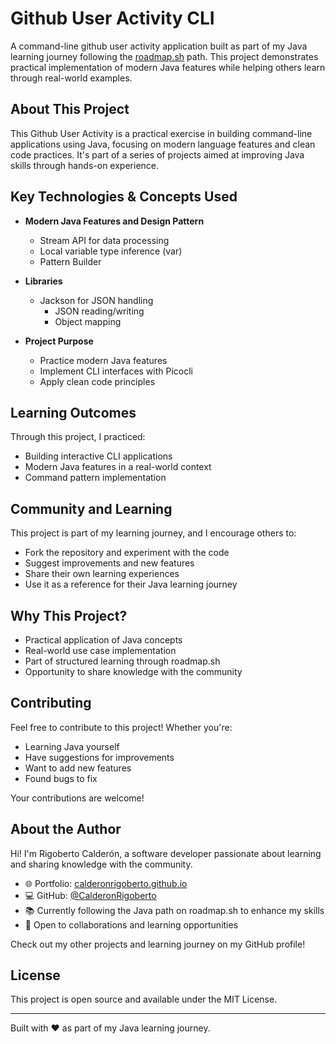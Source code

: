 # Github User Activity CLI

A command-line github user activity application built as part of my Java learning journey following the [roadmap.sh]([https://roadmap.sh](https://roadmap.sh/projects/task-tracker)) path. This project demonstrates practical implementation of modern Java features while helping others learn through real-world examples.

## About This Project

This Github User Activity is a practical exercise in building command-line applications using Java, focusing on modern language features and clean code practices. It's part of a series of projects aimed at improving Java skills through hands-on experience.

## Key Technologies & Concepts Used

- **Modern Java Features and Design Pattern**
    - Stream API for data processing
    - Local variable type inference (var)
    - Pattern Builder

- **Libraries**
    - Jackson for JSON handling
        - JSON reading/writing
        - Object mapping

- **Project Purpose**
    - Practice modern Java features
    - Implement CLI interfaces with Picocli
    - Apply clean code principles

## Learning Outcomes

Through this project, I practiced:
- Building interactive CLI applications
- Modern Java features in a real-world context
- Command pattern implementation


## Community and Learning

This project is part of my learning journey, and I encourage others to:
- Fork the repository and experiment with the code
- Suggest improvements and new features
- Share their own learning experiences
- Use it as a reference for their Java learning journey

## Why This Project?

- Practical application of Java concepts
- Real-world use case implementation
- Part of structured learning through roadmap.sh
- Opportunity to share knowledge with the community

## Contributing

Feel free to contribute to this project! Whether you're:
- Learning Java yourself
- Have suggestions for improvements
- Want to add new features
- Found bugs to fix

Your contributions are welcome!

## About the Author

Hi! I'm Rigoberto Calderón, a software developer passionate about learning and sharing knowledge with the community.

- 🌐 Portfolio: [calderonrigoberto.github.io](https://calderonrigoberto.github.io/)
- 💻 GitHub: [@CalderonRigoberto](https://github.com/CalderonRigoberto)
- 📚 Currently following the Java path on roadmap.sh to enhance my skills
- 🤝 Open to collaborations and learning opportunities

Check out my other projects and learning journey on my GitHub profile!

## License

This project is open source and available under the MIT License.

---

Built with ❤️ as part of my Java learning journey.